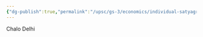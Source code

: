 ```yaml
---
{"dg-publish":true,"permalink":"/upsc/gs-3/economics/individual-satyagraha/","dgHomeLink":true,"dgPassFrontmatter":false}
---
```


Chalo Delhi
